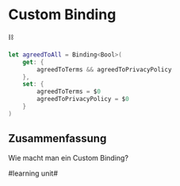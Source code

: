 # Custom Binding
⛓️


```swift
let agreedToAll = Binding<Bool>(
	get: {
		agreedToTerms && agreedToPrivacyPolicy
	},
	set: {
		agreedToTerms = $0
		agreedToPrivacyPolicy = $0
	}
)
```

## Zusammenfassung

Wie macht man ein Custom Binding?

#learning unit#